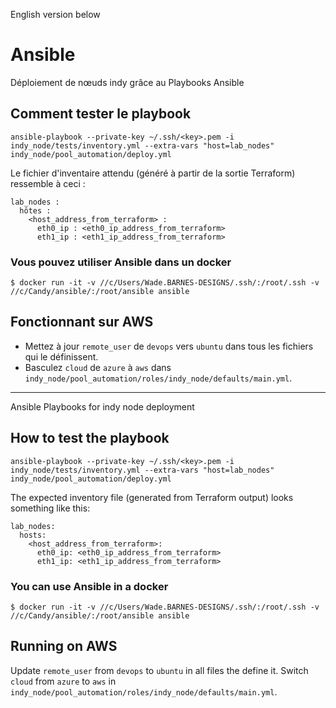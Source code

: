 English version below
# Ansible

Déploiement de nœuds indy grâce au Playbooks Ansible

## Comment tester le playbook

```ansible-playbook --private-key ~/.ssh/<key>.pem -i indy_node/tests/inventory.yml --extra-vars "host=lab_nodes" indy_node/pool_automation/deploy.yml```

Le fichier d'inventaire attendu (généré à partir de la sortie Terraform) ressemble à ceci :

```
lab_nodes :
  hôtes :
    <host_address_from_terraform> :
      eth0_ip : <eth0_ip_address_from_terraform>
      eth1_ip : <eth1_ip_address_from_terraform>
```
### Vous pouvez utiliser Ansible dans un docker
```
$ docker run -it -v //c/Users/Wade.BARNES-DESIGNS/.ssh/:/root/.ssh -v //c/Candy/ansible/:/root/ansible ansible
```

## Fonctionnant sur AWS

- Mettez à jour `remote_user` de `devops` vers `ubuntu` dans tous les fichiers qui le définissent.
- Basculez `cloud` de `azure` à `aws` dans `indy_node/pool_automation/roles/indy_node/defaults/main.yml`.
__________
Ansible Playbooks for indy node deployment

## How to test the playbook

```ansible-playbook --private-key ~/.ssh/<key>.pem -i indy_node/tests/inventory.yml --extra-vars "host=lab_nodes" indy_node/pool_automation/deploy.yml```

The expected inventory file (generated from Terraform output) looks something like this:

```
lab_nodes:
  hosts:
    <host_address_from_terraform>:
      eth0_ip: <eth0_ip_address_from_terraform>
      eth1_ip: <eth1_ip_address_from_terraform>
```
### You can use Ansible in a docker
```
$ docker run -it -v //c/Users/Wade.BARNES-DESIGNS/.ssh/:/root/.ssh -v //c/Candy/ansible/:/root/ansible ansible
```

## Running on AWS

Update `remote_user` from `devops` to `ubuntu` in all files the define it.
Switch `cloud` from `azure` to `aws` in `indy_node/pool_automation/roles/indy_node/defaults/main.yml`.
